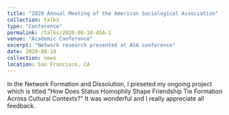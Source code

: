 ```yaml
---
title: "2020 Annual Meeting of the American Sociological Association"
collection: talks
type: "Conference"
permalink: /talks/2020-08-10-ASA-1
venue: "Academic Conference"
excerpt: "Network research presented at ASA conference"
date: 2020-08-10
collection: news
location: San Francisco, CA
---
```


In the Network Formation and Dissolution, I preseted my ongoing project which is titled "How Does Status Homophily Shape Friendship Tie Formation Across Cultural Contexts?" It was wonderful and I really appreciate all feedback.
